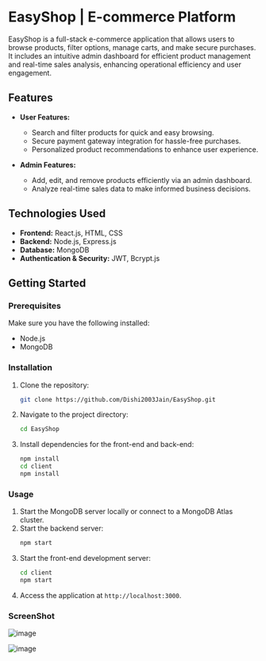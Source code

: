 # **EasyShop | E-commerce Platform**  

EasyShop is a full-stack e-commerce application that allows users to browse products, filter options, manage carts, and make secure purchases. It includes an intuitive admin dashboard for efficient product management and real-time sales analysis, enhancing operational efficiency and user engagement.  

## **Features**  
- **User Features:**  
  - Search and filter products for quick and easy browsing.  
  - Secure payment gateway integration for hassle-free purchases.  
  - Personalized product recommendations to enhance user experience.  

- **Admin Features:**  
  - Add, edit, and remove products efficiently via an admin dashboard.  
  - Analyze real-time sales data to make informed business decisions.  

## **Technologies Used**  
- **Frontend:** React.js, HTML, CSS  
- **Backend:** Node.js, Express.js  
- **Database:** MongoDB  
- **Authentication & Security:** JWT, Bcrypt.js  

## **Getting Started**  

### **Prerequisites**  
Make sure you have the following installed:  
- Node.js  
- MongoDB  

### **Installation**  
1. Clone the repository:  
   ```bash  
   git clone https://github.com/Dishi2003Jain/EasyShop.git  
   ```  
2. Navigate to the project directory:  
   ```bash  
   cd EasyShop  
   ```  
3. Install dependencies for the front-end and back-end:  
   ```bash  
   npm install  
   cd client  
   npm install  
   ```  

### **Usage**  
1. Start the MongoDB server locally or connect to a MongoDB Atlas cluster.  
2. Start the backend server:  
   ```bash  
   npm start  
   ```  
3. Start the front-end development server:  
   ```bash  
   cd client  
   npm start  
   ```  
4. Access the application at `http://localhost:3000`.  

### **ScreenShot**  
![image](https://github.com/user-attachments/assets/4b09d6e9-a6cb-4277-a538-fc3ce209a419)


![image](https://github.com/user-attachments/assets/2435cc3d-d099-458e-90de-c2b277b7f181)



